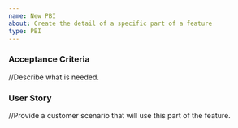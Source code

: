 ```yaml
---
name: New PBI
about: Create the detail of a specific part of a feature
type: PBI
---
```


### Acceptance Criteria
//Describe what is needed.

### User Story
//Provide a customer scenario that will use this part of the feature.